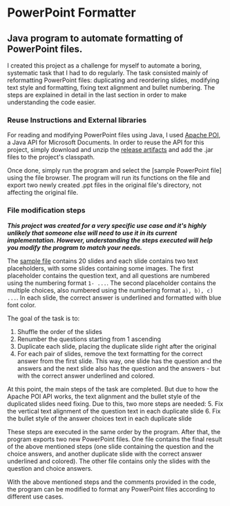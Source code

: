 # PowerPoint Formatter
## Java program to automate formatting of PowerPoint files.

I created this project as a challenge for myself to automate a boring, systematic task that I had to do regularly.
The task consisted mainly of reformatting PowerPoint files: duplicating and reordering slides, modifying text style and formatting, fixing text alignment and bullet numbering. The steps are explained in detail in the last section in order to make understanding the code easier.

### Reuse Instructions and External libraries
For reading and modifying PowerPoint files using Java, I used [Apache POI](https://poi.apache.org), a Java API for Microsoft Documents. In order to reuse the API for this project, simply download and unzip the [release artifacts](https://poi.apache.org/download.html) and add the .jar files to the project's classpath.

Once done, simply run the program and select the [sample PowerPoint file] using the file browser. The program will run its functions on the file and export two newly created .ppt files in the original file's directory, not affecting the original file.

### File modification steps
***This project was created for a very specific use case and it's highly unlikely that someone else will need to use it in its current implementation. However, understanding the steps executed will help you modify the program to match your needs.***

The [sample file]() contains 20 slides and each slide contains two text placeholders, with some slides containing some images. The first placeholder contains the question text, and all questions are numbered using the numbering format `1- ...`. The second placeholder contains the multiple choices, also numbered using the numbering format `a), b), c) ...`. In each slide, the correct answer is underlined and formatted with blue font color.

The goal of the task is to:
1. Shuffle the order of the slides
2. Renumber the questions starting from 1 ascending
3. Duplicate each slide, placing the duplicate slide right after the original
4. For each pair of slides, remove the text formatting for the correct answer from the first slide. This way, one slide has the question and the answers and the next slide also has the question and the answers - but with the correct answer underlined and colored.

At this point, the main steps of the task are completed. But due to how the Apache POI API works, the text alignment and the bullet style of the duplicated slides need fixing. Due to this, two more steps are needed:
5. Fix the vertical text alignment of the question text in each duplicate slide
6. Fix the bullet style of the answer choices text in each duplicate slide

These steps are executed in the same order by the program. After that, the program exports two new PowerPoint files. One file contains the final result of the above mentioned steps (one slide containing the question and the choice answers, and another duplicate slide with the correct answer underlined and colored). The other file contains only the slides with the question and choice answers.

With the above mentioned steps and the comments provided in the code, the program can be modified to format any PowerPoint files according to different use cases.
